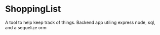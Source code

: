 # ShoppingList
A tool to help keep track of things.
Backend app utiling express node, sql, and a sequelize orm

